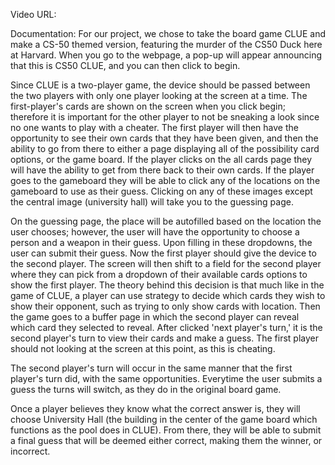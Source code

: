 Video URL:

Documentation:
For our project, we chose to take the board game CLUE and make a CS-50 themed version, featuring the murder of the CS50 Duck here at Harvard. When you go to the webpage, a pop-up will appear announcing that this is CS50 CLUE, and you can then click to begin.

Since CLUE is a two-player game, the device should be passed between the two players with only one player looking at the screen at a time. The first-player's cards are shown on the screen when you click begin; therefore it is important for the other player to not be sneaking a look since no one wants to play with a cheater. The first player will then have the opportunity to see their own cards that they have been given, and then the ability to go from there to either a page displaying all of the possibility card options, or the game board. If the player clicks on the all cards page they will have the ability to get from there back to their own cards. If the player goes to the gameboard they will be able to click any of the locations on the gameboard to use as their guess. Clicking on any of these images except the central image (university hall) will take you to the guessing page.

On the guessing page, the place will be autofilled based on the location the user chooses; however, the user will have the opportunity to choose a person and a weapon in their guess. Upon filling in these dropdowns, the user can submit their guess. Now the first player should give the device to the second player. The screen will then shift to a field for the second player where they can pick from a dropdown of their available cards options to show the first player. The theory behind this decision is that much like in the game of CLUE, a player can use strategy to decide which cards they wish to show their opponent, such as trying to only show cards with location. Then the game goes to a buffer page in which the second player can reveal which card they selected to reveal. After clicked 'next player's turn,' it is the second player's turn to view their cards and make a guess. The first player should not looking at the screen at this point, as this is cheating.

The second player's turn will occur in the same manner that the first player's turn did, with the same opportunities. Everytime the user submits a guess the turns will switch, as they do in the original board game.

Once a player believes they know what the correct answer is, they will choose University Hall (the building in the center of the game board which functions as the pool does in CLUE). From there, they will be able to submit a final guess that will be deemed either correct, making them the winner, or incorrect. 
